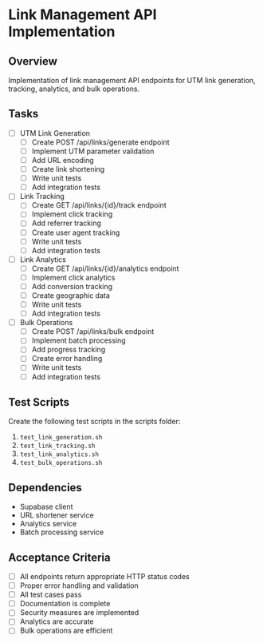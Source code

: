 # Link Management API Implementation

## Overview
Implementation of link management API endpoints for UTM link generation, tracking, analytics, and bulk operations.

## Tasks
- [ ] UTM Link Generation
  - [ ] Create POST /api/links/generate endpoint
  - [ ] Implement UTM parameter validation
  - [ ] Add URL encoding
  - [ ] Create link shortening
  - [ ] Write unit tests
  - [ ] Add integration tests

- [ ] Link Tracking
  - [ ] Create GET /api/links/{id}/track endpoint
  - [ ] Implement click tracking
  - [ ] Add referrer tracking
  - [ ] Create user agent tracking
  - [ ] Write unit tests
  - [ ] Add integration tests

- [ ] Link Analytics
  - [ ] Create GET /api/links/{id}/analytics endpoint
  - [ ] Implement click analytics
  - [ ] Add conversion tracking
  - [ ] Create geographic data
  - [ ] Write unit tests
  - [ ] Add integration tests

- [ ] Bulk Operations
  - [ ] Create POST /api/links/bulk endpoint
  - [ ] Implement batch processing
  - [ ] Add progress tracking
  - [ ] Create error handling
  - [ ] Write unit tests
  - [ ] Add integration tests

## Test Scripts
Create the following test scripts in the scripts folder:
1. `test_link_generation.sh`
2. `test_link_tracking.sh`
3. `test_link_analytics.sh`
4. `test_bulk_operations.sh`

## Dependencies
- Supabase client
- URL shortener service
- Analytics service
- Batch processing service

## Acceptance Criteria
- [ ] All endpoints return appropriate HTTP status codes
- [ ] Proper error handling and validation
- [ ] All test cases pass
- [ ] Documentation is complete
- [ ] Security measures are implemented
- [ ] Analytics are accurate
- [ ] Bulk operations are efficient 